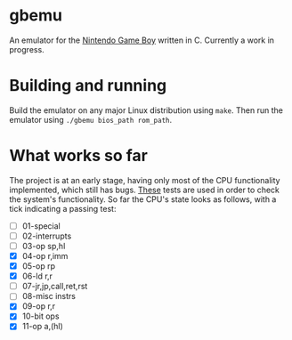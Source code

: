 ﻿# gbemu

An emulator for the [Nintendo Game Boy](https://en.wikipedia.org/wiki/Game_Boy) written in C. Currently a work in progress.
# Building and running
Build the emulator on any major Linux distribution using `make`.
Then run the emulator using `./gbemu bios_path rom_path`.
# What works so far
The project is at an early stage, having only most of the CPU functionality implemented, which still has bugs. [These](https://github.com/retrio/gb-test-roms/tree/master/cpu_instrs) tests are used in order to check the system's functionality. So far the CPU's state looks as follows, with a tick indicating a passing test:
- [ ] 01-special
- [ ] 02-interrupts
- [ ] 03-op sp,hl
- [x] 04-op r,imm
- [x] 05-op rp
- [x] 06-ld r,r
- [ ] 07-jr,jp,call,ret,rst
- [ ] 08-misc instrs
- [x] 09-op r,r
- [x] 10-bit ops
- [x] 11-op a,(hl)
